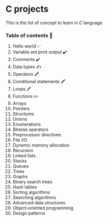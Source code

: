 # C projects
This is the list of concept to learn in C language

### Table of contents 📝
 1. Hello world ✅
 2. Variable ant print output ✔️
 3. Comments ✔️
 4. Data types ✍️
 5. Operators 🖍️
 6. Conditional statements 🖍️
 7. Loops 🖊️
 8. Functions ✏️
 9. Arrays
 10. Pointers
 11. Structures
 12. Unions
 13. Enumerations
 14. Bitwise operators
 15. Preprocessor directives
 16. File I/O
 17. Dynamic memory allocation
 18. Recursion
 19. Linked lists
 20. Stacks
 21. Queues
 22. Trees
 23. Graphs
 24. Binary search trees
 25. Hash tables
 26. Sorting algorithms
 27. Searching algorithms
 28. Advanced data structures
 29. Object-oriented programming
 30. Design patterns

